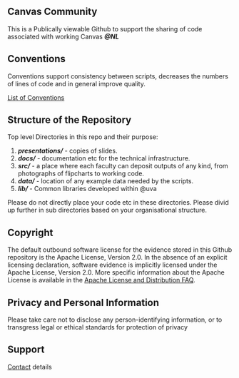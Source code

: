 ## Canvas Community

This is a Publically viewable Github to support the sharing of code associated with working Canvas ***\@NL***


## Conventions

Conventions support consistency between scripts, decreases the numbers of lines of code and in general improve quality.

[List of Conventions](CONVENTIONS.md)


## Structure of the Repository

Top level Directories in this repo and their purpose:

1. ***presentations/*** - copies of slides.
2. ***docs/*** - documentation etc for the technical infrastructure.
3. ***src/*** - a place where each faculty can deposit outputs of any kind, from photographs of flipcharts to working code. 
4. ***data/*** - location of any example data needed by the scripts.
5. ***lib/*** - Common libraries developed within \@uva

Please do not directly place your code etc in these directories. Please divid up further in sub directories based on your organisational structure.

## Copyright

The default outbound software license for the evidence stored in this Github repository is the Apache License, Version 2.0. In the absence of an explicit licensing declaration, software evidence is implicitly licensed under the Apache License, Version 2.0. More specific information about the Apache License is available in the [Apache License and Distribution FAQ](http://www.apache.org/foundation/license-faq.html).


## Privacy and Personal Information

Please take care not to disclose any person-identifying information, or to transgress legal or ethical standards for protection of privacy


## Support

[Contact](http://naarcanvas.uva.nl/en/organisation-and-contact/organisation-and-contact.html) details